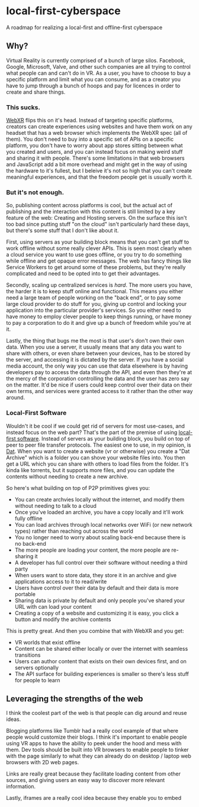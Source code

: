 # local-first-cyberspace
A roadmap for realizing a local-first and offline-first cyberspace

## Why?

Virtual Reality is currently comprised of a bunch of large silos. Facebook, Google, Microsoft, Valve, and other such companies are all trying to control what people can and can't do in VR. As a user, you have to choose to buy a specific platform and limit what you can consume, and as a creator you have to jump through a bunch of hoops and pay for licences in order to create and share things.

### This sucks.

[WebXR](https://immersive-web.github.io/webxr/) flips this on it's head. Instead of targeting specific platforms, creators can create experiences using websites and have them work on any headset that has a web browser which implements the WebXR spec (all of them). You don't need to buy into a specific set of APIs on a specific platform, you don't have to worry about app stores sitting between what you created and users, and you can instead focus on making weird stuff and sharing it with people. There's some limitations in that web browsers and JavaScript add a bit more overhead and might get in the way of using the hardware to it's fullest, but I beleive it's not so high that you can't create meaningful experiences, and that the freedom people get is usually worth it.

### But it's not enough.

So, publishing content across platforms is cool, but the actual act of publishing and the interaction with this content is still limited by a key feature of the web: Creating and Hosting servers. On the surface this isn't too bad since putting stuff "on the cloud" isn't particularly hard these days, but there's some stuff that I don't like about it.

First, using servers as your building block means that you can't get stuff to work offline without some really clever APIs. This is seen most clearly when a cloud service you want to use goes offline, or you try to do something while offline and get opaque error messages. The web has fancy things like Service Workers to get around some of these problems, but they're really complicated and need to be opted into to get their advantages.

Secondly, scaling up centralized services is _hard_. The more users you have, the harder it is to keep stuff online and functional. This means you either need a large team of people working on the "back end", or to pay some large cloud provider to do stuff for you, giving up control and locking your application into the particular provider's services. So you either need to have money to employ clever people to keep things running, or have money to pay a corporation to do it and give up a bunch of freedom while you're at it.

Lastly, the thing that bugs me the most is that user's don't own their own data. When you use a server, it usually means that any data you want to share with others, or even share between your devices, has to be stored by the server, and accessing it is dictated by the server. If you have a social media account, the only way you can use that data elsewhere is by having developers pay to access the data through the API, and even then they're at the mercy of the corporation controlling the data and the user has zero say on the matter. It'd be nice if users could keep control over their data on their own terms, and services were granted access to it rather than the other way around.

### Local-First Software

Wouldn't it be cool if we could get rid of servers for most use-cases, and instead focus on the web part? That's the part of the premise of using [local-first software](https://www.inkandswitch.com/local-first.html). Instead of servers as your building block, you build on top of peer to peer file transfer protocols. The easiest one to use, in my opinion, is [Dat](https://dat.foundation/). When you want to create a website (vr or otherwise) you create a "Dat Archive" which is a folder you can shove your website files into. You then get a URL which you can share with others to load files from the folder. It's kinda like torrents, but it supports more files, and you can update the contents without needing to create a new archive.

So here's what building on top of P2P primitives gives you:

- You can create archvies locally without the internet, and modify them without needing to talk to a cloud
- Once you've loaded an archive, you have a copy locally and it'll work fully offline
- You can load archives through local networks over WiFi (or new network types) rather than reaching out across the world
- You no longer need to worry about scaling back-end because there is no back-end
- The more people are loading your content, the more people are re-sharing it
- A developer has full control over their software without needing a third party
- When users want to store data, they store it in an archive and give applications access to it to read/write
- Users have control over their data by default and their data is more portable
- Sharing data is private by default and only people you've shared your URL with can load your content
- Creating a copy of a website and customizing it is easy, you click a button and modify the archive contents

This is pretty great. And then you combine that with WebXR and you get:

- VR worlds that exist offline
- Content can be shared either locally or over the internet with seamless transitions
- Users can author content that exists on their own devices first, and on servers optionally
- The API surface for building experiences is smaller so there's less stuff for people to learn

## Leveraging the strengths of the web

I think the coolest part of the web is that people can dig around and reuse ideas.

Blogging platforms like Tumblr had a really cool example of that where people would customize their blogs. I think it's important to enable people using VR apps to have the ability to peek under the hood and mess with them. Dev tools should be built into VR browsers to enable people to tinker with the page similarly to what they can already do on desktop / laptop web browsers with 2D web pages.

Links are really great because they facilitate loading content from other sources, and giving users an easy way to discover more relevant information.

Lastly, iframes are a really cool idea because they enable you to embed
